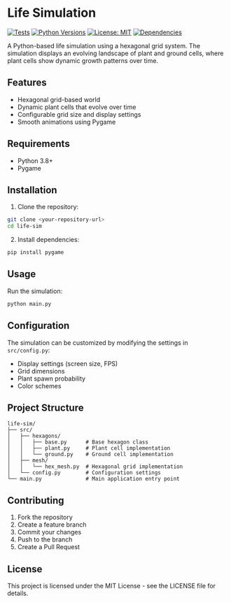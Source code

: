 # Life Simulation

[![Tests](https://github.com/joselc/life-sim-first-try/actions/workflows/tests.yml/badge.svg)](https://github.com/joselc/life-sim-first-try/actions/workflows/tests.yml)
[![Python Versions](https://img.shields.io/badge/python-3.8%20%7C%203.9%20%7C%203.10%20%7C%203.11-blue)](https://github.com/joselc/life-sim-first-try/actions/workflows/tests.yml)
[![License: MIT](https://img.shields.io/badge/License-MIT-yellow.svg)](https://opensource.org/licenses/MIT)
[![Dependencies](https://img.shields.io/badge/dependencies-pygame-green)](https://www.pygame.org)

A Python-based life simulation using a hexagonal grid system. The simulation displays an evolving landscape of plant and ground cells, where plant cells show dynamic growth patterns over time.

## Features

- Hexagonal grid-based world
- Dynamic plant cells that evolve over time
- Configurable grid size and display settings
- Smooth animations using Pygame

## Requirements

- Python 3.8+
- Pygame

## Installation

1. Clone the repository:
```bash
git clone <your-repository-url>
cd life-sim
```

2. Install dependencies:
```bash
pip install pygame
```

## Usage

Run the simulation:
```bash
python main.py
```

## Configuration

The simulation can be customized by modifying the settings in `src/config.py`:

- Display settings (screen size, FPS)
- Grid dimensions
- Plant spawn probability
- Color schemes

## Project Structure

```
life-sim/
├── src/
│   ├── hexagons/
│   │   ├── base.py      # Base hexagon class
│   │   ├── plant.py     # Plant cell implementation
│   │   └── ground.py    # Ground cell implementation
│   ├── mesh/
│   │   └── hex_mesh.py  # Hexagonal grid implementation
│   └── config.py        # Configuration settings
└── main.py              # Main application entry point
```

## Contributing

1. Fork the repository
2. Create a feature branch
3. Commit your changes
4. Push to the branch
5. Create a Pull Request

## License

This project is licensed under the MIT License - see the LICENSE file for details. 